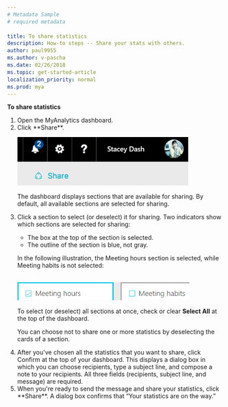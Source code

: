 ```yaml
---
# Metadata Sample
# required metadata

title: To share statistics
description: How-to steps -- Share your stats with others. 
author: paul9955
ms.author: v-pascha
ms.date: 02/26/2018
ms.topic: get-started-article
localization_priority: normal 
ms.prod: mya
---
```


**To share statistics**

<ol start="1">
<li>Open the MyAnalytics dashboard.</li>
<li>Click **Share**.</li> 

<p></p>

<img src="../../Images/Share-dashboard.png" alt="Share link">

<p></p>
    
The dashboard displays sections that are available for sharing. By default, all available sections are selected for sharing. 

<p></p>

<li>Click a section to select (or deselect) it for sharing. Two indicators show which sections are selected for sharing:</li> 

<ul>
<li>The box at the top of the section is selected.</li>
<li>The outline of the section is blue, not gray.</li>
</ul> 

In the following illustration, the Meeting hours section is selected, while Meeting habits is not selected: 

<br/>

<img src="../../Images/Selected-for-sharing.png" alt="Items selected for sharing">

<br/>

To select (or deselect) all sections at once, check or clear **Select All** at the top of the dashboard. 

You can choose not to share one or more statistics by deselecting the cards of a section. 

<p></p>

<li>After you've chosen all the statistics that you want to share, click Confirm at the top of your dashboard. This displays a dialog box in which you can choose recipients, type a subject line, and compose a note to your recipients. All three fields (recipients, subject line, and message) are required.</li>
<li>When you're ready to send the message and share your statistics, click **Share**. A dialog box confirms that “Your statistics are on the way.”</li>
</ol>  
